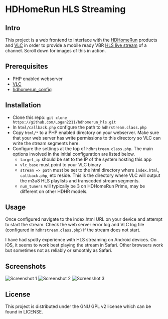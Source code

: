 # HDHomeRun HLS Streaming
## Intro
This project is a web frontend to interface with the [HDHomeRun](http://www.silicondust.com/) products and [VLC](http://www.videolan.org/vlc/) in order to provide a mobile ready VBR [HLS live stream](http://en.wikipedia.org/wiki/HTTP_Live_Streaming) of a channel. Scroll down for images of this in action.

## Prerequisites
* PHP enabled webserver
* [VLC](http://www.videolan.org/vlc/)
* [hdhomerun_config](http://www.silicondust.com/support/downloads/)

## Installation
* Clone this repo: `git clone https://github.com/Logan2211/hdhomerun_hls.git`
* In `html/callback.php` configure the path to `hdhrstream.class.php`
* Copy `html/*` to a PHP enabled directory on your webserver. Make sure that your web server has write permissions to this directory so VLC can write the stream segments here.
* Configure the settings at the top of `hdhrstream.class.php`. The main options involved in the initial configuration are listed below.
	* `target_ip` should be set to the IP of the system hosting this app
	* `vlc_base` must point to your VLC binary
	* `stream => path` must be set to the html directory where `index.html`, `callback.php`, etc reside. This is the directory where VLC will output the m3u8 HLS playlists and transcoded stream segments.
	* `num_tuners` will typically be 3 on HDHomeRun Prime, may be different on other HDHR models.

## Usage
Once configured navigate to the index.html URL on your device and attempt to start the stream. Check the web server error log and VLC log file (configured in `hdhrstream.class.php`) if the stream does not start.

I have had spotty experience with HLS streaming on Android devices. On iOS, it seems to work best playing the stream in Safari. Other browsers work but sometimes not as reliably or smoothly as Safari.

## Screenshots
![Screenshot 1](http://i.imgur.com/Xz3gt5a.png) ![Screenshot 2](http://i.imgur.com/pTWCmHd.png) ![Screenshot 3](http://i.imgur.com/zWMGDS8.png)

## License

This project is distributed under the GNU GPL v2 license which can be found in LICENSE.